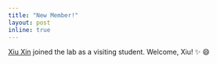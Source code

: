 ```yaml
---
title: "New Member!"
layout: post
inline: true
---
```


<a href='people/xiu_xin/'>Xiu Xin</a> joined the lab as a visiting student. Welcome, Xiu! :sparkles: :smile:
